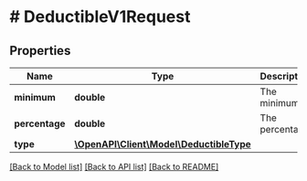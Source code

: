 # # DeductibleV1Request

## Properties

Name | Type | Description | Notes
------------ | ------------- | ------------- | -------------
**minimum** | **double** | The minimum |
**percentage** | **double** | The percentage | [optional]
**type** | [**\OpenAPI\Client\Model\DeductibleType**](DeductibleType.md) |  |

[[Back to Model list]](../../README.md#models) [[Back to API list]](../../README.md#endpoints) [[Back to README]](../../README.md)
